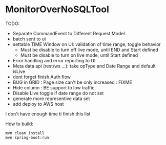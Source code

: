 # MonitorOverNoSQLTool
TODO:
- Separate CommandEvent to Different Request Model
- batch sent to ui
- settable TIME Window on UI: validation of time range, toggle behavior 
    - Must be disable to turn off live mode, until END and Start defined
    - Must be disable to turn on live mode, until  Start defined
- Error handling and error reporting to UI
- Meta data api (rest/ws ...): take opType and Date Range  and default isLive
- dont forget finish Auth flow
- BUG in GRID : Page size can't be only increased : FIXME
- Hide column : BE support to low traffic
- Disable Live toggle if date range do not set
- generate more representive data set
- add deploy to AWS host

 I don't have enough time ti finish this list
  
How to build:
```
mvn clean install 
mvn spring-boot:run
 ```